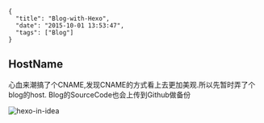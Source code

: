 ```metadata
{
  "title": "Blog-with-Hexo",
  "date": "2015-10-01 13:53:47",
  "tags": ["Blog"]
}
```

## HostName
心血来潮搞了个CNAME,发现CNAME的方式看上去更加美观.所以先暂时弄了个blog的host.
Blog的SourceCode也会上传到Github做备份


![hexo-in-idea](https://7xn6p8.com1.z0.glb.clouddn.com/hexo-in-idea.png)


